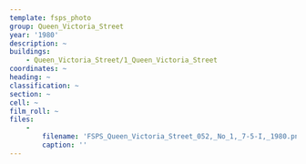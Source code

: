 ```yaml
---
template: fsps_photo
group: Queen_Victoria_Street
year: '1980'
description: ~
buildings:
    - Queen_Victoria_Street/1_Queen_Victoria_Street
coordinates: ~
heading: ~
classification: ~
section: ~
cell: ~
film_roll: ~
files:
    -
        filename: 'FSPS_Queen_Victoria_Street_052,_No_1,_7-5-I,_1980.png'
        caption: ''
---
```

